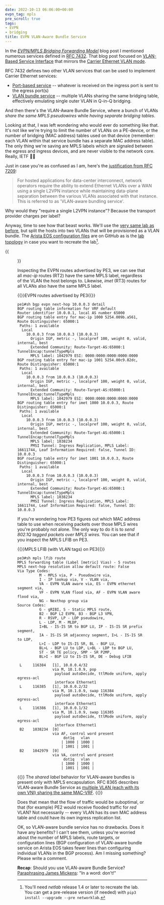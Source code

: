 ```yaml
---
date: 2022-10-13 06:06:00+00:00
evpn_tag: mpls
pre_scroll: true
tags:
- EVPN
- bridging
title: EVPN VLAN-Aware Bundle Service
---
```

In the _[EVPN/MPLS Bridging Forwarding Model](/2022/10/evpn-mpls-bridging-forwarding-model/)_ blog post I mentioned numerous services defined in [RFC 7432](https://datatracker.ietf.org/doc/html/rfc7432). That blog post focused on [VLAN-Based Service Interface](https://datatracker.ietf.org/doc/html/rfc7432#section-6.1) that mirrors the [Carrier Ethernet VLAN mode](https://datatracker.ietf.org/doc/html/rfc7209#section-7).

RFC 7432 defines two other VLAN services that can be used to implement Carrier Ethernet services:

* [Port-based service](https://datatracker.ietf.org/doc/html/rfc7432#section-6.2.1) -- whatever is received on the ingress port is sent to the egress port(s)
* [VLAN bundle service](https://datatracker.ietf.org/doc/html/rfc7432#section-6.2) -- multiple VLANs sharing the same bridging table, effectively emulating single outer VLAN in Q-in-Q bridging.

And then there's the VLAN-Aware Bundle Service, where a bunch of VLANs _share the same MPLS pseudowires_ while _having separate bridging tables_.
<!--more-->
Looking at that, I was left wondering who would ever do something like that. It's not like we're trying to limit the number of VLANs on a PE-device, or the number of bridging (MAC address) tables used on that device (remember: each VLAN within that service bundle has a separate MAC address table). The only thing we're saving are MPLS labels which are signaled between the egress and ingress devices, and are never visible to the network core. Really, IETF 🤦‍♂️

Just in case you're as confused as I am, here's the [justification from RFC 7209](https://datatracker.ietf.org/doc/html/rfc7209#section-7):

> For hosted applications for data-center interconnect, network operators require the ability to extend Ethernet VLANs over a WAN using a single L2VPN instance while maintaining data-plane separation between the various VLANs associated with that instance. This is referred to as 'VLAN-aware bundling service'.

Why would they "require a single L2VPN instance"? Because the transport provider charges per label?

Anyway, time to see how that beast works. We'll use the [very same lab as before](/2022/10/evpn-mpls-bridging-forwarding-model/), but split the hosts into two VLANs that will be provisioned as a VLAN bundle. The [Arista EOS configuration files](https://github.com/ipspace/netlab-examples/tree/master/EVPN/mpls-vlan-bundle/saved_config) are on GitHub as is the [lab topology](https://github.com/ipspace/netlab-examples/tree/master/EVPN/mpls-vlan-bundle) in case you want to recreate the lab[^V14].

[^V14]: You'll need *netlab* release 1.4 or later to recreate the lab. You can get a pre-release version (if needed) with `pip3 install --upgrade --pre networklab`.

{{<figure src="/2022/10/evpn-mpls-vlan-bundle.png" caption="Lab topology">}}

Inspecting the EVPN routes advertised by PE3, we can see that all *mac-ip* routes (RT2) have the same MPLS label, regardless of the VLAN the host belongs to. Likewise, *imet* (RT3) routes for all VLANs also have the same MPLS label.

{{<cc>}}EVPN routes advertised by PE3{{</cc>}}
```
pe1#sh bgp evpn next-hop 10.0.0.3 detail
BGP routing table information for VRF default
Router identifier 10.0.0.1, local AS number 65000
BGP routing table entry for mac-ip 1000 5254.009b.a561, Route Distinguisher: 65000:1
 Paths: 1 available
  Local
    10.0.0.3 from 10.0.0.3 (10.0.0.3)
      Origin IGP, metric -, localpref 100, weight 0, valid, internal, best
      Extended Community: Route-Target-AS:65000:1 TunnelEncap:tunnelTypeMpls
      MPLS label: 1042979 ESI: 0000:0000:0000:0000:0000
BGP routing table entry for mac-ip 1001 5254.00c9.82dc, Route Distinguisher: 65000:1
 Paths: 1 available
  Local
    10.0.0.3 from 10.0.0.3 (10.0.0.3)
      Origin IGP, metric -, localpref 100, weight 0, valid, internal, best
      Extended Community: Route-Target-AS:65000:1 TunnelEncap:tunnelTypeMpls
      MPLS label: 1042979 ESI: 0000:0000:0000:0000:0000
BGP routing table entry for imet 1000 10.0.0.3, Route Distinguisher: 65000:1
 Paths: 1 available
  Local
    10.0.0.3 from 10.0.0.3 (10.0.0.3)
      Origin IGP, metric -, localpref 100, weight 0, valid, internal, best
      Extended Community: Route-Target-AS:65000:1 TunnelEncap:tunnelTypeMpls
      MPLS label: 1038234
      PMSI Tunnel: Ingress Replication, MPLS Label: 16611744, Leaf Information Required: false, Tunnel ID: 10.0.0.3
BGP routing table entry for imet 1001 10.0.0.3, Route Distinguisher: 65000:1
 Paths: 1 available
  Local
    10.0.0.3 from 10.0.0.3 (10.0.0.3)
      Origin IGP, metric -, localpref 100, weight 0, valid, internal, best
      Extended Community: Route-Target-AS:65000:1 TunnelEncap:tunnelTypeMpls
      MPLS label: 1038234
      PMSI Tunnel: Ingress Replication, MPLS Label: 16611744, Leaf Information Required: false, Tunnel ID: 10.0.0.3
```

If you're wondering how PE3 figures out which MAC address table to use when receiving packets over those MPLS wires you're probably not alone. The only way to do it is to _send 802.1Q tagged packets over MPLS wires_. You can see that if you inspect the MPLS LFIB on PE3.

{{<cc>}}MPLS LFIB (with VLAN tags) on PE3{{</cc>}}
```
pe3#sh mpls lfib route
MPLS forwarding table (Label [metric] Vias) - 5 routes
MPLS next-hop resolution allow default route: False
Via Type Codes:
          M - MPLS via, P - Pseudowire via,
          I - IP lookup via, V - VLAN via,
          VA - EVPN VLAN aware via, ES - EVPN ethernet segment via,
          VF - EVPN VLAN flood via, AF - EVPN VLAN aware flood via,
          NG - Nexthop group via
Source Codes:
          G - gRIBI, S - Static MPLS route,
          B2 - BGP L2 EVPN, B3 - BGP L3 VPN,
          R - RSVP, LP - LDP pseudowire,
          L - LDP, M - MLDP,
          I>BL - IS-IS SR to BGP LU, IP - IS-IS SR prefix segment,
          IA - IS-IS SR adjacency segment, I>L - IS-IS SR to LDP,
          L>I - LDP to IS-IS SR, BL - BGP LU,
          BL>L - BGP LU to LDP, L>BL - LDP to BGP LU,
          ST - SR TE policy, SMP - SR P2MP,
          BL>I - BGP LU to IS-IS SR, DE - Debug LFIB

 L     116384   [1], 10.0.0.4/32
                via M, 10.1.0.9, pop
                 payload autoDecide, ttlMode uniform, apply egress-acl
                 interface Ethernet1
 L     116385   [1], 10.0.0.2/32
                via M, 10.1.0.9, swap 116384
                 payload autoDecide, ttlMode uniform, apply egress-acl
                 interface Ethernet1
 L     116386   [1], 10.0.0.1/32
                via M, 10.1.0.9, swap 116385
                 payload autoDecide, ttlMode uniform, apply egress-acl
                 interface Ethernet1
 B2    1038234  [0]
                via AF, control word present
                     dot1q   vlan
                    | 1000 | 1000 |
                    | 1001 | 1001 |
 B2    1042979  [0]
                via VA, control word present
                     dot1q   vlan
                    | 1000 | 1000 |
                    | 1001 | 1001 |
```

{{<note>}}
The _shared label_ behavior for VLAN-aware bundles is present only with MPLS encapsulation. RFC 8365 describes VLAN-aware Bundle Service as [multiple VLAN (each with its own VNI) sharing the same MAC-VRF](https://datatracker.ietf.org/doc/html/rfc8365.html#section-5.1.2).
{{</note>}}

Does that mean that the flow of traffic would be suboptimal, or that (for example) PE2 would receive flooded traffic for *red* VLAN? Not necessarily -- every VLAN has its own MAC address table and could have its own ingress replication list.

OK, so VLAN-aware bundle service has no drawbacks. Does it have any benefits? I can't see them, unless you're worried about the number of MPLS labels, route targets, or configuration lines (BGP configuration of VLAN-aware bundle service on Arista EOS takes fewer lines than configuring individual VLANs in the BGP process). Am I missing something? Please write a comment.

**Recap**: Should you use VLAN-aware Bundle Service? [Paraphrasing James Mickens](/2018/10/worth-watching-machine-learning-in/): "In a word: don't!"
